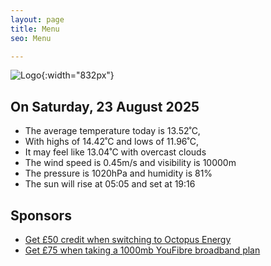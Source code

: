 ```yaml
---
layout: page
title: Menu
seo: Menu

---
```


![Logo](/images/logo.jpg){:width="832px"}

<!-- weather_marker starts -->
## On Saturday, 23 August 2025

- The average temperature today is 13.52˚C,
- With highs of 14.42˚C and lows of 11.96˚C,
- It may feel like 13.04˚C with overcast clouds
- The wind speed is 0.45m/s and visibility is 10000m
- The pressure is 1020hPa and humidity is 81%
- The sun will rise at 05:05 and set at 19:16

<!-- weather_marker ends -->

## Sponsors

- [Get £50 credit when switching to Octopus Energy](https://bit.ly/3oD1nnS)
- [Get £75 when taking a 1000mb YouFibre broadband plan](https://aklam.io/91zWhU?)
